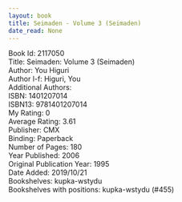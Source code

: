 ```yaml
---
layout: book
title: Seimaden - Volume 3 (Seimaden)
date_read: None
---
```


Book Id: 2117050<br />
Title: Seimaden: Volume 3 (Seimaden)<br />
Author: You Higuri<br />
Author l-f: Higuri, You<br />
Additional Authors: <br />
ISBN: 1401207014<br />
ISBN13: 9781401207014<br />
My Rating: 0<br />
Average Rating: 3.61<br />
Publisher: CMX<br />
Binding: Paperback<br />
Number of Pages: 180<br />
Year Published: 2006<br />
Original Publication Year: 1995<br />
Date Added: 2019/10/21<br />
Bookshelves: kupka-wstydu<br />
Bookshelves with positions: kupka-wstydu (#455)<br />

